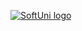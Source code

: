 <a href="https://softuni.bg/trainings/courses" rel="Courses">  ![SoftUni logo][logo] <a/>

[logo]: https://codeweek-s3.s3.amazonaws.com/event_picture/SoftUni-Logo-Flat.png "Logo Title Text 2"
